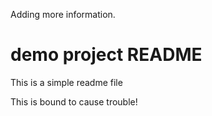 Adding more information.
# demo project README

This is a simple readme file

This is bound to cause trouble!